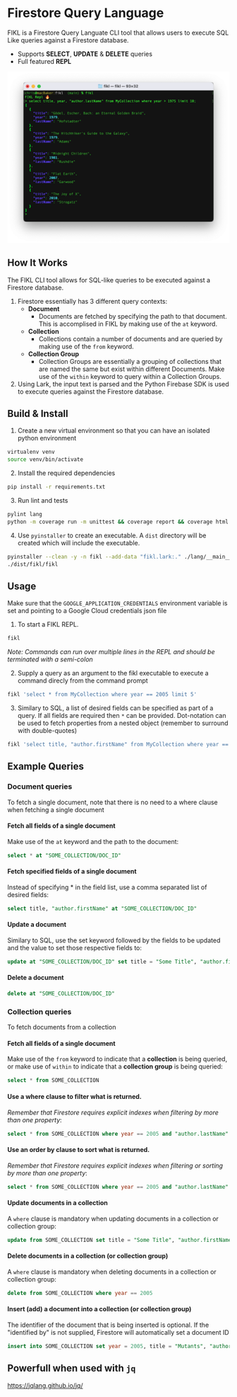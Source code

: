 # Firestore Query Language

FIKL is a Firestore Query Languate CLI tool that allows users to execute SQL Like queries against a Firestore database.

* Supports **SELECT**, **UPDATE** & **DELETE** queries
* Full featured **REPL**

<p align="center">
  <img src="./img/fikl-screenshot.png" alt="FIKL Repl" width="738">
</p>

## How It Works
The FIKL CLI tool allows for SQL-like queries to be executed against a Firestore database.

1. Firestore essentially has 3 different query contexts:
   * **Document**
     *  Documents are fetched by specifying the path to that document. This is accomplised in FIKL by making use of the `at` keyword.
   * **Collection**
     *  Collections contain a number of documents and are queried by making use of the `from` keyword.
   * **Collection Group**
     *  Collection Groups are essentially a grouping of collections that are named the same but exist within different Documents. Make use of the `within` keyword to query within a Collection Groups.
1. Using Lark, the input text is parsed and the Python Firebase SDK is used to execute queries against the Firestore database.

## Build & Install
1. Create a new virtual environment so that you can have an isolated python environment
```sh
virtualenv venv
source venv/bin/activate
```
2. Install the required dependencies
```sh
pip install -r requirements.txt
```

3. Run lint and tests
```sh
pylint lang
python -m coverage run -m unittest && coverage report && coverage html
```

4. Use `pyinstaller` to create an executable. A `dist` directory will be created which will include the executable.
```sh
pyinstaller --clean -y -n fikl --add-data "fikl.lark:." ./lang/__main__.py
./dist/fikl/fikl
```

## Usage

Make sure that the `GOOGLE_APPLICATION_CREDENTIALS` environment variable is set and pointing to a Google Cloud credentials json file

1. To start a FIKL REPL.
```sh
fikl
```
_Note: Commands can run over multiple lines in the REPL and should be terminated with a semi-colon_

2. Supply a query as an argument to the fikl executable to execute a command direcly from the command prompt
```sh
fikl 'select * from MyCollection where year == 2005 limit 5'
```

3. Similary to SQL, a list of desired fields can be specified as part of a query. If all fields are required then `*` can be provided. Dot-notation can be used to fetch properties from a nested object (remember to surround with double-quotes)
```sh
fikl 'select title, "author.firstName" from MyCollection where year == 2005 limit 5'
```

## Example Queries
### Document queries
To fetch a single document, note that there is no need to a where clause when fetching a single document
#### Fetch all fields of a single document
Make use of the `at` keyword and the path to the document:
```sql
select * at "SOME_COLLECTION/DOC_ID"
```

#### Fetch specified fields of a single document
Instead of specifying * in the field list, use a comma separated list of desired fields:
```sql
select title, "author.firstName" at "SOME_COLLECTION/DOC_ID"
```

#### Update a document
Similary to SQL, use the set keyword followed by the fields to be updated and the value to set those respective fields to:
```sql
update at "SOME_COLLECTION/DOC_ID" set title = "Some Title", "author.firstName" = "Bob"
```

#### Delete a document
```sql
delete at "SOME_COLLECTION/DOC_ID"
```

### Collection queries
To fetch documents from a collection
#### Fetch all fields of a single document
Make use of the `from` keyword to indicate that a **collection** is being queried, or make use of `within` to indicate that a **collection group** is being queried:
```sql
select * from SOME_COLLECTION
```

#### Use a where clause to filter what is returned.
_Remember that Firestore requires explicit indexes when filtering by more than one property_:
```sql
select * from SOME_COLLECTION where year == 2005 and "author.lastName" == "Diamond" limit 10
```

#### Use an order by clause to sort what is returned.
_Remember that Firestore requires explicit indexes when filtering or sorting by more than one property_:
```sql
select * from SOME_COLLECTION where year == 2005 and "author.lastName" == "Diamond" order by year desc, title limit 10
```

#### Update documents in a collection
A `where` clause is mandatory when updating documents in a collection or collection group:
```sql
update from SOME_COLLECTION set title = "Some Title", "author.firstName" = "Bob" where year == 2005;
```

#### Delete documents in a collection (or collection group)
A `where` clause is mandatory when deleting documents in a collection or collection group:

```sql
delete from SOME_COLLECTION where year == 2005
```

#### Insert (add) a document into a collection (or collection group)
The identifier of the document that is being inserted is optional. If the "identified by" is not supplied, Firestore will automatically
set a document ID
```sql
insert into SOME_COLLECTION set year = 2005, title = "Mutants", "author.firstName" = "Armand", "author.lastName" = "Marie Leroi" identified by "SOME_ID"
```

## Powerfull when used with `jq`
https://jqlang.github.io/jq/